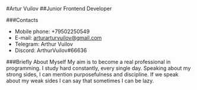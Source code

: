 #Artur Vuilov
##Junior Frontend Developer


###Contacts
- Mobile phone: +79502250549
- E-mail: arturarturvuilov@gmail.com
- Telegram: Arthur Vuilov
- Discord: ArthurVuilov#66636

###Briefly About Myself
My aim is to become a real professional in programming. I study hard constantly, every single day.  Speaking about my strong sides, I can mention purposefulness and discipline. If we speak about my weak sides I can say that sometimes I can be lazy.
